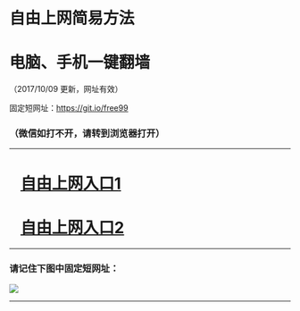 ﻿# 自由上网简易方法

# 电脑、手机一键翻墙

（2017/10/09 更新，网址有效）

固定短网址：https://git.io/free99

### （微信如打不开，请转到浏览器打开）


***





# &nbsp;&nbsp; <a href="http://ft239033214.fwq-tz-1001.info/fwqtz01.html?t=100900132490 " target="_blank">自由上网入口1</a>
# &nbsp;&nbsp; <a href="http://ft296933927.fwq-tz-1002.info/fwqtz02.html?t=100900116862 " target="_blank">自由上网入口2</a>
***

### 请记住下图中固定短网址：

<img src="https://s3-us-west-2.amazonaws.com/fwq-1001/yjfq-20170905okok.png" /> 


***

